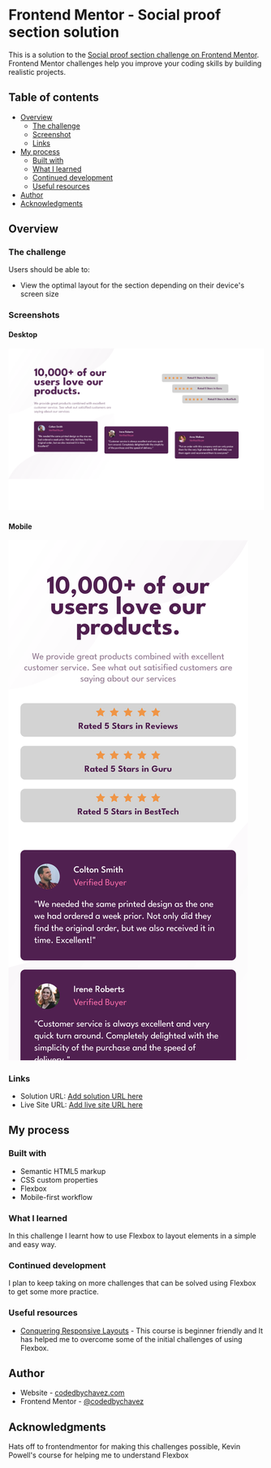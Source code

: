 # Frontend Mentor - Social proof section solution

This is a solution to the [Social proof section challenge on Frontend Mentor](https://www.frontendmentor.io/challenges/social-proof-section-6e0qTv_bA). Frontend Mentor challenges help you improve your coding skills by building realistic projects. 

## Table of contents

- [Overview](#overview)
  - [The challenge](#the-challenge)
  - [Screenshot](#screenshot)
  - [Links](#links)
- [My process](#my-process)
  - [Built with](#built-with)
  - [What I learned](#what-i-learned)
  - [Continued development](#continued-development)
  - [Useful resources](#useful-resources)
- [Author](#author)
- [Acknowledgments](#acknowledgments)

## Overview

### The challenge

Users should be able to:

- View the optimal layout for the section depending on their device's screen size

### Screenshots

#### Desktop

![Desktop](desktop.png)

#### Mobile

![Mobile](./mobile.png)

### Links

- Solution URL: [Add solution URL here](https://your-solution-url.com)
- Live Site URL: [Add live site URL here](https://your-live-site-url.com)

## My process

### Built with

- Semantic HTML5 markup
- CSS custom properties
- Flexbox
- Mobile-first workflow

### What I learned

In this challenge I learnt how to use Flexbox to layout elements in a simple and easy way.

### Continued development

I plan to keep taking on more challenges that can be solved using Flexbox to get some more practice.

### Useful resources

- [Conquering Responsive Layouts](https://courses.kevinpowell.co/view/courses/conquering-responsive-layouts) - This course is beginner friendly and It has helped me to overcome some of the initial challenges of using Flexbox.

## Author

- Website - [codedbychavez.com](https://www.codedbychavez.com)
- Frontend Mentor - [@codedbychavez](https://www.frontendmentor.io/profile/codedbychavez)


## Acknowledgments

Hats off to frontendmentor for making this challenges possible, Kevin Powell's course for helping me to understand Flexbox
